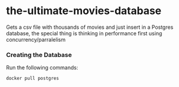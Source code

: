 # the-ultimate-movies-database
Gets a csv file with thousands of movies and just insert in a Postgres database, the special thing is thinking in performance first using concurrency/parralelism


### Creating the Database

Run the following commands:
```
docker pull postgres
```